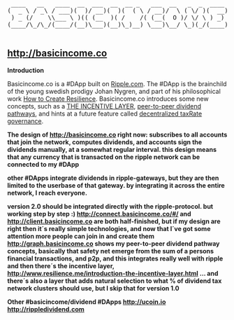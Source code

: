 <pre>
 ____   __   ____  __  ___  __  __ _   ___  __   _  _  ____     ___  __  
(  _ \ / _\ / ___)(  )/ __)(  )(  ( \ / __)/  \ ( \/ )(  __)   / __)/  \ 
 ) _ (/    \\___ \ )(( (__  )( /    /( (__(  O )/ \/ \ ) _)  _( (__(  O )
(____/\_/\_/(____/(__)\___)(__)\_)__) \___)\__/ \_)(_/(____)(_)\___)\__/ 

</pre>

## http://basicincome.co

<b>Introduction</b>

Basicincome.co is a #DApp built on <a href="http://ripple.com">Ripple.com</a>. The #DApp is the brainchild of the young swedish prodigy Johan Nygren, and part of his philosophical work <a href="http://www.resilience.me/">How to Create Resilience</a>. Basicincome.co introduces some new concepts, such as a <a href="https://www.youtube.com/watch?v=sosu1YsR_Wo">THE INCENTIVE LAYER</a>, <a href="http://graph.basicincome.co">peer-to-peer dividend pathways</a>, and hints at a future feature called <a href="http://www.resilience.me/whitepaper-decentralised-taxrate-governance.html">decentralized taxRate governance</a>.


<b>The design of http://basicincome.co right now:<b>
subscribes to all accounts that join the network, computes dividends, and accounts sign the dividends manually, at a somewhat regular interval. this design means that any currency that is transacted on the ripple network can be connected to my #DApp 

other #DApps integrate dividends in ripple-gateways, but they are then limited to the userbase of that gateway. by integrating it across the entire network, I reach everyone.

version 2.0 should be integrated directly with the ripple-protocol.
but working step by step :)
 http://connect.basicincome.co/#/  and http://client.basicincome.co  are both half-finished, but if my design are right then it´s really simple technologies,
and now that I´ve got some attention more people can join in and create them
 http://graph.basicincome.co  shows my peer-to-peer dividend pathway concepts, basically that safety net emerge from the sum of a persons
 financial transactions, and p2p, and this integrates really well with ripple
and then there´s the incentive layer, http://www.resilience.me/introduction-the-incentive-layer.html …
and there´s also a layer that adds natural selection to what % of dividend tax network clusters should use, but I skip that for version 1.0


<b>Other #basicincome/dividend #DApps</b>
<a href="http://ucoin.io">http://ucoin.io</a>
<a href="http://rippledividend.com">http://rippledividend.com</a>
